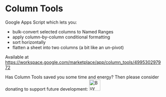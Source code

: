 # Column Tools
Google Apps Script which lets you:
* bulk-convert selected columns to Named Ranges
* apply column-by-column conditional formatting
* sort horizontally
* flatten a sheet into two columns (a bit like an un-pivot)

Available at https://workspace.google.com/marketplace/app/column_tools/499530297972

Has Column Tools saved you some time and energy? Then please consider donating to support future development: <a href='https://ko-fi.com/F1F5ERBP' target='_blank'><img height='36' style='border:0px;height:36px;' src='https://az743702.vo.msecnd.net/cdn/kofi2.png?v=0' border='0' alt='Buy Me a Coffee at ko-fi.com' /></a>
